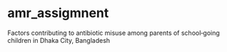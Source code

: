 # amr_assigmnent
Factors contributing to antibiotic misuse among parents of school‑going children in Dhaka City, Bangladesh
